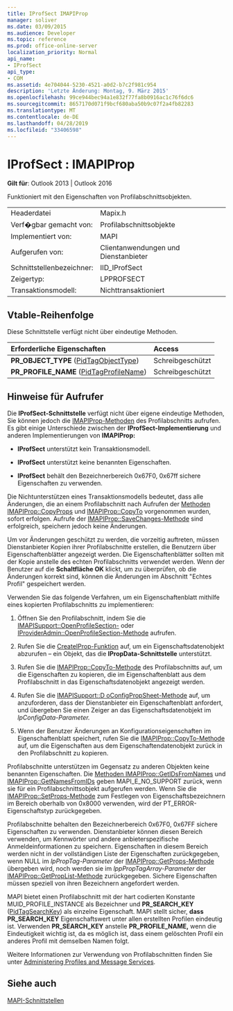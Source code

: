 ```yaml
---
title: IProfSect IMAPIProp
manager: soliver
ms.date: 03/09/2015
ms.audience: Developer
ms.topic: reference
ms.prod: office-online-server
localization_priority: Normal
api_name:
- IProfSect
api_type:
- COM
ms.assetid: 4e704044-5230-4521-a0d2-b7c2f981c954
description: 'Letzte Änderung: Montag, 9. März 2015'
ms.openlocfilehash: 99ce944bec94a1e832f77fa8b0916ac1c76f6dc6
ms.sourcegitcommit: 8657170d071f9bcf680aba50b9c07f2a4fb82283
ms.translationtype: MT
ms.contentlocale: de-DE
ms.lasthandoff: 04/28/2019
ms.locfileid: "33406598"
---
```

# <a name="iprofsect--imapiprop"></a>IProfSect : IMAPIProp

  
  
**Gilt für**: Outlook 2013 | Outlook 2016 
  
Funktioniert mit den Eigenschaften von Profilabschnittsobjekten. 
  
|||
|:-----|:-----|
|Headerdatei  <br/> |Mapix.h  <br/> |
|Verf�gbar gemacht von:  <br/> |Profilabschnittsobjekte  <br/> |
|Implementiert von:  <br/> |MAPI  <br/> |
|Aufgerufen von:  <br/> |Clientanwendungen und Dienstanbieter  <br/> |
|Schnittstellenbezeichner:  <br/> |IID_IProfSect  <br/> |
|Zeigertyp:  <br/> |LPPROFSECT  <br/> |
|Transaktionsmodell:  <br/> |Nichttransaktioniert  <br/> |
   
## <a name="vtable-order"></a>Vtable-Reihenfolge

Diese Schnittstelle verfügt nicht über eindeutige Methoden.
  
|**Erforderliche Eigenschaften**|**Access**|
|:-----|:-----|
|**PR_OBJECT_TYPE** ([PidTagObjectType](pidtagobjecttype-canonical-property.md))  <br/> |Schreibgeschützt  <br/> |
|**PR_PROFILE_NAME** ([PidTagProfileName](pidtagprofilename-canonical-property.md))  <br/> |Schreibgeschützt  <br/> |
   
## <a name="notes-to-callers"></a>Hinweise für Aufrufer

Die **IProfSect-Schnittstelle** verfügt nicht über eigene eindeutige Methoden, Sie können jedoch die [IMAPIProp-Methoden](imapipropiunknown.md) des Profilabschnitts aufrufen. Es gibt einige Unterschiede zwischen der **IProfSect-Implementierung** und anderen Implementierungen von **IMAPIProp:**
  
- **IProfSect** unterstützt kein Transaktionsmodell. 
    
- **IProfSect** unterstützt keine benannten Eigenschaften. 
    
- **IProfSect** behält den Bezeichnerbereich 0x67F0, 0x67ff sichere Eigenschaften zu verwenden. 
    
Die Nichtunterstützen eines Transaktionsmodells bedeutet, dass alle Änderungen, die an einem Profilabschnitt nach Aufrufen der [Methoden IMAPIProp::CopyProps](imapiprop-copyprops.md) und [IMAPIProp::CopyTo](imapiprop-copyto.md) vorgenommen wurden, sofort erfolgen. Aufrufe der [IMAPIProp::SaveChanges-Methode](imapiprop-savechanges.md) sind erfolgreich, speichern jedoch keine Änderungen. 
  
Um vor Änderungen geschützt zu werden, die vorzeitig auftreten, müssen Dienstanbieter Kopien ihrer Profilabschnitte erstellen, die Benutzern über Eigenschaftenblätter angezeigt werden. Die Eigenschaftenblätter sollten mit der Kopie anstelle des echten Profilabschnitts verwendet werden. Wenn der Benutzer auf die **Schaltfläche OK** klickt, um zu überprüfen, ob die Änderungen korrekt sind, können die Änderungen im Abschnitt "Echtes Profil" gespeichert werden. 
  
Verwenden Sie das folgende Verfahren, um ein Eigenschaftenblatt mithilfe eines kopierten Profilabschnitts zu implementieren:
  
1. Öffnen Sie den Profilabschnitt, indem Sie die [IMAPISupport::OpenProfileSection-](imapisupport-openprofilesection.md) oder [IProviderAdmin::OpenProfileSection-Methode](iprovideradmin-openprofilesection.md) aufrufen. 
    
2. Rufen Sie die [CreateIProp-Funktion](createiprop.md) auf, um ein Eigenschaftsdatenobjekt abzurufen – ein Objekt, das die **IPropData-Schnittstelle** unterstützt. 
    
3. Rufen Sie die [IMAPIProp::CopyTo-Methode](imapiprop-copyto.md) des Profilabschnitts auf, um die Eigenschaften zu kopieren, die im Eigenschaftenblatt aus dem Profilabschnitt in das Eigenschaftsdatenobjekt angezeigt werden. 
    
4. Rufen Sie die [IMAPISupport::D oConfigPropSheet-Methode](imapisupport-doconfigpropsheet.md) auf, um anzuforderen, dass der Dienstanbieter ein Eigenschaftenblatt anfordert, und übergeben Sie einen Zeiger an das Eigenschaftsdatenobjekt im _lpConfigData-Parameter._ 
    
5. Wenn der Benutzer Änderungen an Konfigurationseigenschaften im Eigenschaftenblatt speichert, rufen Sie die [IMAPIProp::CopyTo-Methode](imapiprop-copyto.md) auf, um die Eigenschaften aus dem Eigenschaftendatenobjekt zurück in den Profilabschnitt zu kopieren. 
    
Profilabschnitte unterstützen im Gegensatz zu anderen Objekten keine benannten Eigenschaften. Die [Methoden IMAPIProp::GetIDsFromNames](imapiprop-getidsfromnames.md) und [IMAPIProp::GetNamesFromIDs](imapiprop-getnamesfromids.md) geben MAPI_E_NO_SUPPORT zurück, wenn sie für ein Profilabschnittsobjekt aufgerufen werden. Wenn Sie die [IMAPIProp::SetProps-Methode](imapiprop-setprops.md) zum Festlegen von Eigenschaftsbezeichnern im Bereich oberhalb von 0x8000 verwenden, wird der PT_ERROR-Eigenschaftstyp zurückgegeben. 
  
Profilabschnitte behalten den Bezeichnerbereich 0x67F0, 0x67FF sichere Eigenschaften zu verwenden. Dienstanbieter können diesen Bereich verwenden, um Kennwörter und andere anbieterspezifische Anmeldeinformationen zu speichern. Eigenschaften in diesem Bereich werden nicht in der vollständigen Liste der Eigenschaften zurückgegeben, wenn NULL im  _lpPropTag-Parameter_ der [IMAPIProp::GetProps-Methode](imapiprop-getprops.md) übergeben wird, noch werden sie im  _lppPropTagArray-Parameter_ der [IMAPIProp::GetPropList-Methode](imapiprop-getproplist.md) zurückgegeben. Sichere Eigenschaften müssen speziell von ihren Bezeichnern angefordert werden. 
  
MAPI bietet einen Profilabschnitt mit der hart codierten Konstante MUID_PROFILE_INSTANCE als Bezeichner und **PR_SEARCH_KEY** ([PidTagSearchKey](pidtagsearchkey-canonical-property.md)) als einzelne Eigenschaft. MAPI stellt sicher, **dass PR_SEARCH_KEY** Eigenschaftswert unter allen erstellten Profilen eindeutig ist. Verwenden **PR_SEARCH_KEY** anstelle **PR_PROFILE_NAME,** wenn die Eindeutigkeit wichtig ist, da es möglich ist, dass einem gelöschten Profil ein anderes Profil mit demselben Namen folgt. 
  
Weitere Informationen zur Verwendung von Profilabschnitten finden Sie unter [Administering Profiles and Message Services](administering-profiles-and-message-services.md).
  
## <a name="see-also"></a>Siehe auch



[MAPI-Schnittstellen](mapi-interfaces.md)

